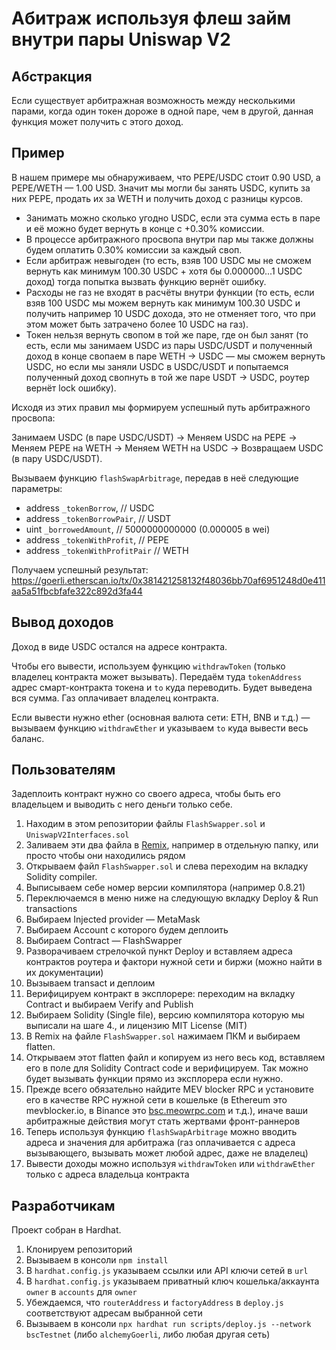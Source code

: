 # Абитраж используя флеш займ внутри пары Uniswap V2

## Абстракция

Если существует арбитражная возможность между несколькими парами, когда один токен дороже в одной паре, чем в другой, данная функция может получить с этого доход.

## Пример

В нашем примере мы обнаруживаем, что PEPE/USDC стоит 0.90 USD, а PEPE/WETH — 1.00 USD. Значит мы могли бы занять USDC, купить за них PEPE, продать их за WETH и получить доход с разницы курсов.

- Занимать можно сколько угодно USDC, если эта сумма есть в паре и её можно будет вернуть в конце с +0.30% комиссии.
- В процессе арбитражного просвопа внутри пар мы также должны будем оплатить 0.30% комиссии за каждый своп.
- Если арбитраж невыгоден (то есть, взяв 100 USDC мы не сможем вернуть как минимум 100.30 USDC + хотя бы 0.000000...1 USDC доход) тогда попытка вызвать функцию вернёт ошибку.
- Расходы не газ не входят в расчёты внутри функции (то есть, если взяв 100 USDC мы можем вернуть как минимум 100.30 USDC и получить например 10 USDC дохода, это не отменяет того, что при этом может быть затрачено более 10 USDC на газ).
- Токен нельзя вернуть свопом в той же паре, где он был занят (то есть, если мы занимаем USDC из пары USDC/USDT и полученный доход в конце свопаем в паре WETH -> USDC — мы сможем вернуть USDC, но если мы заняли USDC в USDC/USDT и попытаемся полученный доход свопнуть в той же паре USDT -> USDC, роутер вернёт lock ошибку).

Исходя из этих правил мы формируем успешный путь арбитражного просвопа:

Занимаем USDC (в паре USDC/USDT) -> Меняем USDC на PEPE -> Меняем PEPE на WETH -> Меняем WETH на USDC -> Возвращаем USDC (в пару USDC/USDT).

Вызываем функцию `flashSwapArbitrage`, передав в неё следующие параметры:

- address `_tokenBorrow`, // USDC
- address `_tokenBorrowPair`, // USDT
- uint `_borrowedAmount`, // 5000000000000 (0.000005 в wei)
- address `_tokenWithProfit`, // PEPE
- address `_tokenWithProfitPair` // WETH

Получаем успешный результат:
https://goerli.etherscan.io/tx/0x381421258132f48036bb70af6951248d0e411aa5a51fbcbfafe322c892d3fa44

## Вывод доходов

Доход в виде USDC остался на адресе контракта.

Чтобы его вывести, используем функцию `withdrawToken` (только владелец контракта может вызывать). Передаём туда `tokenAddress` адрес смарт-контракта токена и `to` куда переводить. Будет выведена вся сумма. Газ оплачивает владелец контракта.

Если вывести нужно ether (основная валюта сети: ETH, BNB и т.д.) — вызываем функцию `withdrawEther` и указываем `to` куда вывести весь баланс.

## Пользователям

Задеплоить контракт нужно со своего адреса, чтобы быть его владельцем и выводить с него деньги только себе.

1. Находим в этом репозитории файлы `FlashSwapper.sol` и `UniswapV2Interfaces.sol`
2. Заливаем эти два файла в [Remix](https://remix.ethereum.org/), например в отдельную папку, или просто чтобы они находились рядом
3. Открываем файл `FlashSwapper.sol` и слева переходим на вкладку Solidity compiler.
4. Выписываем себе номер версии компилятора (например 0.8.21)
5. Переключаемся в меню ниже на следующую вкладку Deploy & Run transactions
6. Выбираем Injected provider — MetaMask
7. Выбираем Account с которого будем деплоить
8. Выбираем Contract — FlashSwapper
9. Разворачиваем стрелочкой пункт Deploy и вставляем адреса контрактов роутера и фактори нужной сети и биржи (можно найти в их документации)
10. Вызываем transact и деплоим
11. Верифицируем контракт в эксплорере: переходим на вкладку Contract и выбираем Verify and Publish
12. Выбираем Solidity (Single file), версию компилятора которую мы выписали на шаге 4., и лицензию MIT License (MIT)
13. В Remix на файле `FlashSwapper.sol` нажимаем ПКМ и выбираем flatten.
14. Открываем этот flatten файл и копируем из него весь код, вставляем его в поле для Solidity Contract code и верифицируем. Так можно будет вызывать функции прямо из эксплорера если нужно.
15. Прежде всего обязательно найдите MEV blocker RPC и установите его в качестве RPC нужной сети в кошельке (в Ethereum это mevblocker.io, в Binance это [bsc.meowrpc.com](https://bsc.meowrpc.com) и т.д.), иначе ваши арбитражные действия могут стать жертвами фронт-раннеров
16. Теперь используя функцию `flashSwapArbitrage` можно вводить адреса и значения для арбитража (газ оплачивается с адреса вызывающего, вызывать может любой адрес, даже не владелец)
17. Вывести доходы можно используя `withdrawToken` или `withdrawEther` только с адреса владельца контракта

## Разработчикам

Проект собран в Hardhat.

1.  Клонируем репозиторий
2.  Вызываем в консоли `npm install`
3.  В `hardhat.config.js` указываем ссылки или API ключи сетей в `url`
4.  В `hardhat.config.js` указываем приватный ключ кошелька/аккаунта `owner` в `accounts` для `owner`
5.  Убеждаемся, что `routerAddress` и `factoryAddress` в `deploy.js` соответствуют адресам выбранной сети
6.  Вызываем в консоли `npx hardhat run scripts/deploy.js --network bscTestnet` (либо `alchemyGoerli`, либо любая другая сеть)
